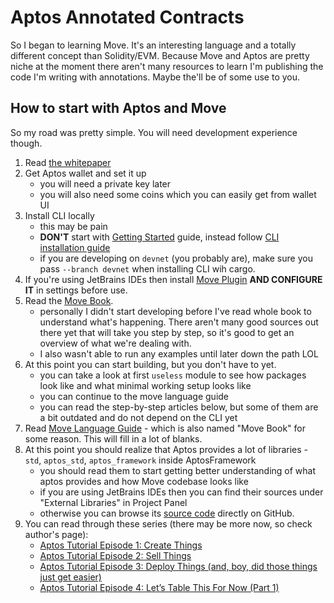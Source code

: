 # Aptos Annotated Contracts

So I began to learning Move. It's an interesting language and a totally different concept than Solidity/EVM.
Because Move and Aptos are pretty niche at the moment there aren't many resources to learn I'm publishing the code I'm writing with annotations. Maybe the'll be of some use to you.

## How to start with Aptos and Move

So my road was pretty simple. You will need development experience though.

1. Read [the whitepaper](https://aptos.dev/aptos-white-paper/aptos-white-paper-index)
2. Get Aptos wallet and set it up
   - you will need a private key later
   - you will also need some coins which you can easily get from wallet UI
3. Install CLI locally
   - this may be pain
   - **DON'T** start with [Getting Started](https://aptos.dev/guides/getting-started) guide, instead follow [CLI installation guide](https://aptos.dev/cli-tools/aptos-cli-tool/install-aptos-cli)
   - if you are developing on `devnet` (you probably are), make sure you pass `--branch devnet` when installing CLI wih cargo.
4. If you're using JetBrains IDEs then install [Move Plugin](https://plugins.jetbrains.com/plugin/14721-move-language) **AND CONFIGURE IT** in settings before use.
5. Read the [Move Book](https://move-book.com).
   - personally I didn't start developing before I've read whole book to understand what's happening. There aren't many good sources out there yet that will take you step by step, so it's good to get an overview of what we're dealing with.
   - I also wasn't able to run any examples until later down the path LOL
6. At this point you can start building, but you don't have to yet.
   - you can take a look at first `useless` module to see how packages look like and what minimal working setup looks like
   - you can continue to the move language guide
   - you can read the step-by-step articles below, but some of them are a bit outdated and do not depend on the CLI yet
7. Read [Move Language Guide](https://move-language.github.io/move/) - which is also named "Move Book" for some reason. This will fill in a lot of blanks.
8. At this point you should realize that Aptos provides a lot of libraries - `std`, `aptos_std`, `aptos_framework` inside AptosFramework
   - you should read them to start getting better understanding of what aptos provides and how Move codebase looks like
   - if you are using JetBrains IDEs then you can find their sources under "External Libraries" in Project Panel
   - otherwise you can browse its [source code](https://github.com/aptos-labs/aptos-core/tree/main/aptos-move/framework) directly on GitHub.
9. You can read through these series (there may be more now, so check author's page):
   - [Aptos Tutorial Episode 1: Create Things](https://medium.com/@magnum6/replay-aptos-tutorial-episode-1-create-things-90920fcdf409)
   - [Aptos Tutorial Episode 2: Sell Things](https://medium.com/code-community-command/were-picking-up-where-we-left-off-at-the-last-episode-so-if-this-is-your-first-time-here-check-394ddb8950f0)
   - [Aptos Tutorial Episode 3: Deploy Things (and, boy, did those things just get easier)](https://medium.com/code-community-command/aptos-tutorial-episode-3-deploy-things-94eb973a7a51)
   - [Aptos Tutorial Episode 4: Let’s Table This For Now (Part 1)](https://medium.com/code-community-command/aptos-tutorial-episode-4-lets-table-this-for-now-part-1-2e465707f83d)
